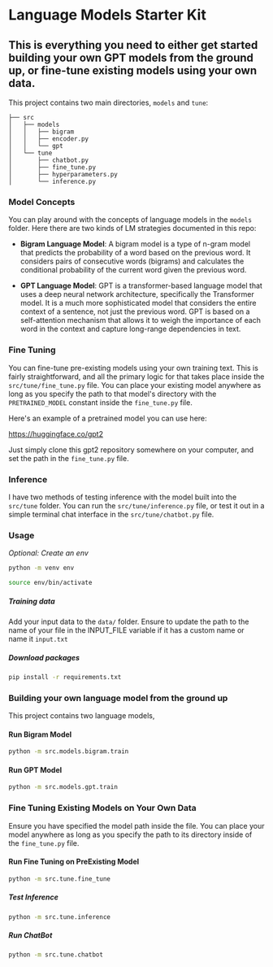 # Language Models Starter Kit

## This is everything you need to either get started building your own GPT models from the ground up, or fine-tune existing models using your own data. 

This project contains two main directories, `models` and `tune`:
```
├── src
│   ├── models
│   │   ├── bigram
│   │   ├── encoder.py
│   │   └── gpt
│   └── tune
│       ├── chatbot.py
│       ├── fine_tune.py
│       ├── hyperparameters.py
│       └── inference.py
```
### Model Concepts
You can play around with the concepts of language models in the `models` folder. Here there are two kinds of LM strategies documented in this repo:

- **Bigram Language Model**: A bigram model is a type of n-gram model that predicts the probability of a word based on the previous word. It considers pairs of consecutive words (bigrams) and calculates the conditional probability of the current word given the previous word.

- **GPT Language Model**: GPT is a transformer-based language model that uses a deep neural network architecture, specifically the Transformer model. It is a much more sophisticated model that considers the entire context of a sentence, not just the previous word. GPT is based on a self-attention mechanism that allows it to weigh the importance of each word in the context and capture long-range dependencies in text.

### Fine Tuning
You can fine-tune pre-existing models using your own training text. This is fairly straightforward, and all the primary logic for that takes place inside the `src/tune/fine_tune.py` file. You can place your existing model anywhere as long as you specify the path to that model's directory with the `PRETRAINED_MODEL` constant inside the `fine_tune.py` file.

Here's an example of a pretrained model you can use here:

https://huggingface.co/gpt2

Just simply clone this gpt2 repository somewhere on your computer, and set the path in the `fine_tune.py` file. 

### Inference
I have two methods of testing inference with the model built into the `src/tune` folder. You can run the `src/tune/inference.py` file, or test it out in a simple terminal chat interface in the `src/tune/chatbot.py` file.

### Usage
*Optional: Create an env* 
```bash
python -m venv env

source env/bin/activate
```

##### Training data
Add your input data to the `data/` folder.
Ensure to update the path to the name of your file in the INPUT_FILE variable if it has a custom name or name it `input.txt`

##### Download packages
```bash
pip install -r requirements.txt
```


### Building your own language model from the ground up

This project contains two language models, 

#### Run Bigram Model
```bash
python -m src.models.bigram.train
```

#### Run GPT Model
```bash
python -m src.models.gpt.train
```


### Fine Tuning Existing Models on Your Own Data

Ensure you have specified the model path inside the file. You can place your model anywhere as long as you specify the path to its directory inside of the `fine_tune.py` file.

#### Run Fine Tuning on PreExisting Model
```bash
python -m src.tune.fine_tune
```

##### Test Inference
```bash
python -m src.tune.inference
```

##### Run ChatBot
```bash
python -m src.tune.chatbot
```
